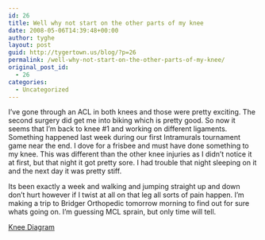 ```yaml
---
id: 26
title: Well why not start on the other parts of my knee
date: 2008-05-06T14:39:48+00:00
author: tyghe
layout: post
guid: http://tygertown.us/blog/?p=26
permalink: /well-why-not-start-on-the-other-parts-of-my-knee/
original_post_id:
  - 26
categories:
  - Uncategorized
---
```

I&#8217;ve gone through an ACL in both knees and those were pretty exciting. The second surgery did get me into biking which is pretty good. So now it seems that I&#8217;m back to knee #1 and working on different ligaments. Something happened last week during our first Intramurals tournament game near the end. I dove for a frisbee and must have done something to my knee. This was different than the other knee injuries as I didn&#8217;t notice it at first, but that night it got pretty sore. I had trouble that night sleeping on it and the next day it was pretty stiff.

Its been exactly a week and walking and jumping straight up and down don&#8217;t hurt however if I twist at all on that leg all sorts of pain happen. I&#8217;m making a trip to Bridger Orthopedic tomorrow morning to find out for sure whats going on. I&#8217;m guessing MCL sprain, but only time will tell.
  

  
[Knee Diagram](http://en.wikipedia.org/wiki/Image:Knee_diagram.svg)